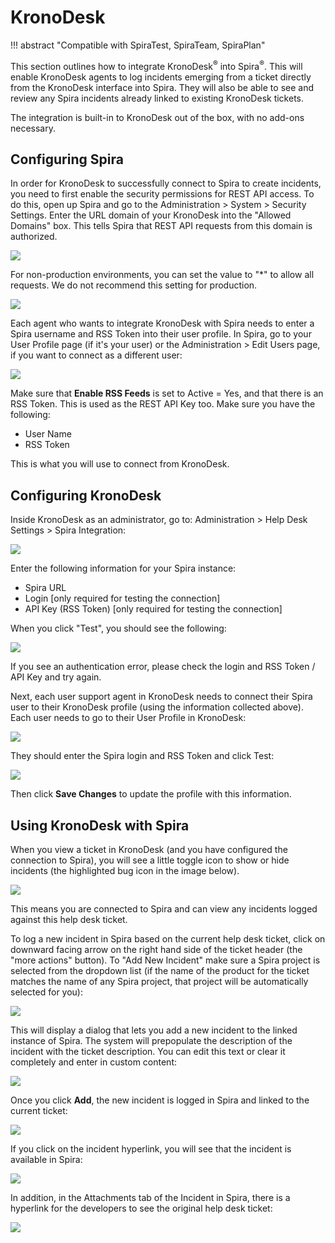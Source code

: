 # KronoDesk
!!! abstract "Compatible with SpiraTest, SpiraTeam, SpiraPlan"

This section outlines how to integrate KronoDesk<sup>®</sup> into Spira<sup>®</sup>. This will enable KronoDesk agents to log incidents emerging from a ticket directly from the KronoDesk interface into Spira. They will also be able to see and review any Spira incidents already linked to existing KronoDesk tickets.

The integration is built-in to KronoDesk out of the box, with no add-ons necessary.


## Configuring Spira

In order for KronoDesk to successfully connect to Spira to create incidents, you need to first enable the security permissions for REST API access. To do this, open up Spira and go to the Administration > System > Security Settings. Enter the URL domain of your KronoDesk into the "Allowed Domains" box. This tells Spira that REST API requests from this domain is authorized.

![](img/KronoDesk_3.png)

For non-production environments, you can set the value to "*" to allow all requests. We do not recommend this setting for production.

![](img/KronoDesk_4.png)

Each agent who wants to integrate KronoDesk with Spira needs to enter a Spira username and RSS Token into their user profile. In Spira, go to your User Profile page (if it's your user) or the Administration > Edit Users page, if you want to connect as a different user:

![](img/KronoDesk_5.png)

Make sure that **Enable RSS Feeds** is set to Active = Yes, and that there is an RSS Token. This is used as the REST API Key too. Make sure you have the following:

-   User Name
-   RSS Token

This is what you will use to connect from KronoDesk.


## Configuring KronoDesk

Inside KronoDesk as an administrator, go to: Administration > Help Desk Settings > Spira Integration:

![](img/KronoDesk_6.png)

Enter the following information for your Spira instance:

-   Spira URL
-   Login [only required for testing the connection]
-   API Key (RSS Token) [only required for testing the connection]

When you click "Test", you should see the following:

![](img/KronoDesk_7.png)

If you see an authentication error, please check the login and RSS Token / API Key and try again.

Next, each user support agent in KronoDesk needs to connect their Spira user to their KronoDesk profile (using the information collected above). Each user needs to go to their User Profile in KronoDesk:

![](img/KronoDesk_8.png)

They should enter the Spira login and RSS Token and click Test:

![](img/KronoDesk_9.png)

Then click **Save Changes** to update the profile with this information.


## Using KronoDesk with Spira

When you view a ticket in KronoDesk (and you have configured the connection to Spira), you will see a little toggle icon to show or hide incidents (the highlighted bug icon in the image below).

![](img/KronoDesk_10.png)

This means you are connected to Spira and can view any incidents logged against this help desk ticket. 

To log a new incident in Spira based on the current help desk ticket, click on downward facing arrow on the right hand side of the ticket header (the "more actions" button). To "Add New Incident" make sure a Spira project is selected from the dropdown list (if the name of the product for the ticket matches the name of any Spira project, that project will be automatically selected for you):

![](img/KronoDesk_11.png)

This will display a dialog that lets you add a new incident to the linked instance of Spira. The system will prepopulate the description of the incident with the ticket description. You can edit this text or clear it completely and enter in custom content:

![](img/KronoDesk_12.png)

Once you click **Add**, the new incident is logged in Spira and linked to the current ticket:

![](img/KronoDesk_13.png)

If you click on the incident hyperlink, you will see that the incident is available in Spira:

![](img/KronoDesk_14.png)

In addition, in the Attachments tab of the Incident in Spira, there is a hyperlink for the developers to see the original help desk ticket:

![](img/KronoDesk_15.png)